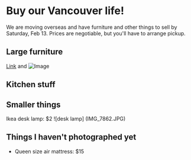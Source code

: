 # Buy our Vancouver life!
We are moving overseas and have furniture and other things to sell by Saturday, Feb 13. Prices are negotiable, but you'll have to arrange pickup.

## Large furniture

[Link](url) and ![Image](src)


## Kitchen stuff


## Smaller things
Ikea desk lamp: $2
![desk lamp] (IMG_7862.JPG)

## Things I haven't photographed yet
- Queen size air mattress: $15

